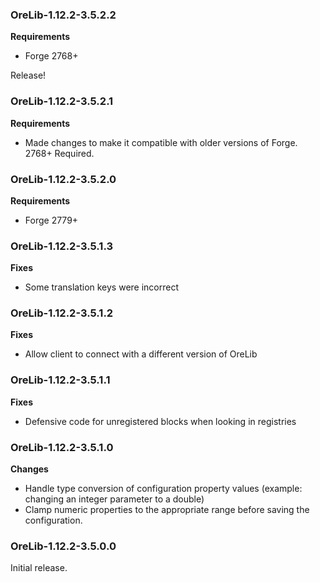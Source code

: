 ### OreLib-1.12.2-3.5.2.2
**Requirements**
* Forge 2768+

Release!

### OreLib-1.12.2-3.5.2.1
**Requirements**
* Made changes to make it compatible with older versions of Forge.  2768+ Required.

### OreLib-1.12.2-3.5.2.0
**Requirements**
* Forge 2779+

### OreLib-1.12.2-3.5.1.3
**Fixes**
* Some translation keys were incorrect

### OreLib-1.12.2-3.5.1.2
**Fixes**
* Allow client to connect with a different version of OreLib

### OreLib-1.12.2-3.5.1.1
**Fixes**
* Defensive code for unregistered blocks when looking in registries

### OreLib-1.12.2-3.5.1.0
**Changes**
* Handle type conversion of configuration property values (example: changing an integer parameter to a double)
* Clamp numeric properties to the appropriate range before saving the configuration.

### OreLib-1.12.2-3.5.0.0
Initial release.